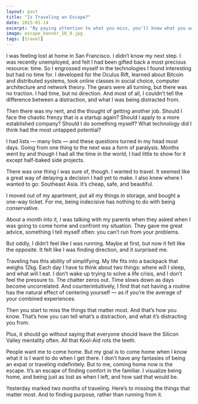 ```yaml
---
layout: post
title: "Is Traveling an Escape?"
date: 2015-01-14
excerpt: "By paying attention to what you miss, you'll know what you want."
image: escape_banner_16_9.jpg
tags: [travel]
---
```


I was feeling lost at home in San Francisco. I didn’t know my next step. I was recently unemployed, and felt I had been gifted back a most precious resource: time. So I engrossed myself in the technologies I found interesting but had no time for. I developed for the Oculus Rift, learned about Bitcoin and distributed systems, took online classes in social choice, computer architecture and network theory. The gears were all turning, but there was no traction. I had time, but no direction. And most of all, I couldn’t tell the difference between a distraction, and what I was being distracted from.

Then there was my rent, and the thought of getting another job. Should I face the chaotic frenzy that is a startup again? Should I apply to a more established company? Should I do something myself? What technology did I think had the most untapped potential?

I had lists — many lists — and these questions turned in my head most days. Going from one thing to the next was a form of paralysis. Months went by and though I had all the time in the world, I had little to show for it except half-baked side projects.

There was one thing I was sure of, though. I wanted to travel. It seemed like a great way of delaying a decision I had yet to make. I also knew where I wanted to go: Southeast Asia. It’s cheap, safe, and beautiful.

I moved out of my apartment, put all my things in storage, and bought a one-way ticket. For me, being indecisive has nothing to do with being conservative.

About a month into it, I was talking with my parents when they asked when I was going to come home and confront my situation. They gave me great advice, something I tell myself often: you can’t run from your problems.

But oddly, I didn’t feel like I was running. Maybe at first, but now it felt like the opposite. It felt like I was finding direction, and it surprised me.

Traveling has this ability of simplifying. My life fits into a backpack that weighs 12kg. Each day I have to think about two things: where will I sleep, and what will I eat. I don’t wake up trying to solve a life crisis, and I don’t feel the pressure to. The chatter zeros out. Time slows down as days become uncorrelated. And counterintuitively, I find that not having a routine has the natural effect of centering yourself — as if you’re the average of your combined experiences.

Then you start to miss the things that matter most. And that’s how you know. That’s how you can tell what’s a distraction, and what it’s distracting you from.

Plus, it should go without saying that everyone should leave the Silicon Valley mentality often. All that Kool-Aid rots the teeth.

People want me to come home. But my goal is to come home when I know what it is I want to do when I get there. I don’t have any fantasies of being an expat or traveling indefinitely. But to me, coming home now is the escape. It’s an escape of finding comfort in the familiar. I visualize being home, and being just as lost as when I left, and how sad that would be.

Yesterday marked two months of traveling. Here’s to missing the things that matter most. And to finding purpose, rather than running from it.

  